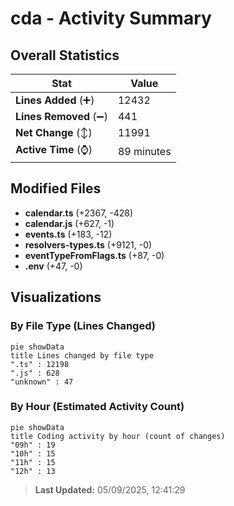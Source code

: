 # cda - Activity Summary 

## Overall Statistics

| Stat                   | Value                                                             |
| ---------------------- | ----------------------------------------------------------------- |
| **Lines Added** (➕)   | 12432                                          |
| **Lines Removed** (➖) | 441                                        |
| **Net Change** (↕)    | 11991                |
| **Active Time** (⌚)   | 89 minutes |


## Modified Files
- **calendar.ts** (+2367, -428)
- **calendar.js** (+627, -1)
- **events.ts** (+183, -12)
- **resolvers-types.ts** (+9121, -0)
- **eventTypeFromFlags.ts** (+87, -0)
- **.env** (+47, -0)

## Visualizations

### By File Type (Lines Changed)

```mermaid
pie showData
title Lines changed by file type
".ts" : 12198
".js" : 628
"unknown" : 47
```

### By Hour (Estimated Activity Count)

```mermaid
pie showData
title Coding activity by hour (count of changes)
"09h" : 19
"10h" : 15
"11h" : 15
"12h" : 13
```


> **Last Updated:** 05/09/2025, 12:41:29